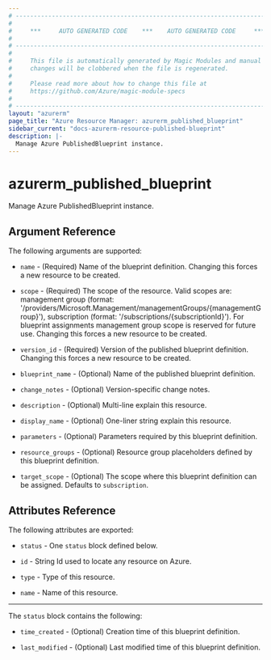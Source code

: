 ```yaml
---
# ----------------------------------------------------------------------------
#
#     ***     AUTO GENERATED CODE    ***    AUTO GENERATED CODE     ***
#
# ----------------------------------------------------------------------------
#
#     This file is automatically generated by Magic Modules and manual
#     changes will be clobbered when the file is regenerated.
#
#     Please read more about how to change this file at
#     https://github.com/Azure/magic-module-specs
#
# ----------------------------------------------------------------------------
layout: "azurerm"
page_title: "Azure Resource Manager: azurerm_published_blueprint"
sidebar_current: "docs-azurerm-resource-published-blueprint"
description: |-
  Manage Azure PublishedBlueprint instance.
---
```


# azurerm_published_blueprint

Manage Azure PublishedBlueprint instance.


## Argument Reference

The following arguments are supported:

* `name` - (Required) Name of the blueprint definition. Changing this forces a new resource to be created.

* `scope` - (Required) The scope of the resource. Valid scopes are: management group (format: '/providers/Microsoft.Management/managementGroups/{managementGroup}'), subscription (format: '/subscriptions/{subscriptionId}'). For blueprint assignments management group scope is reserved for future use. Changing this forces a new resource to be created.

* `version_id` - (Required) Version of the published blueprint definition. Changing this forces a new resource to be created.

* `blueprint_name` - (Optional) Name of the published blueprint definition.

* `change_notes` - (Optional) Version-specific change notes.

* `description` - (Optional) Multi-line explain this resource.

* `display_name` - (Optional) One-liner string explain this resource.

* `parameters` - (Optional) Parameters required by this blueprint definition.

* `resource_groups` - (Optional) Resource group placeholders defined by this blueprint definition.

* `target_scope` - (Optional) The scope where this blueprint definition can be assigned. Defaults to `subscription`.

## Attributes Reference

The following attributes are exported:

* `status` - One `status` block defined below.

* `id` - String Id used to locate any resource on Azure.

* `type` - Type of this resource.

* `name` - Name of this resource.


---

The `status` block contains the following:

* `time_created` - (Optional) Creation time of this blueprint definition.

* `last_modified` - (Optional) Last modified time of this blueprint definition.
